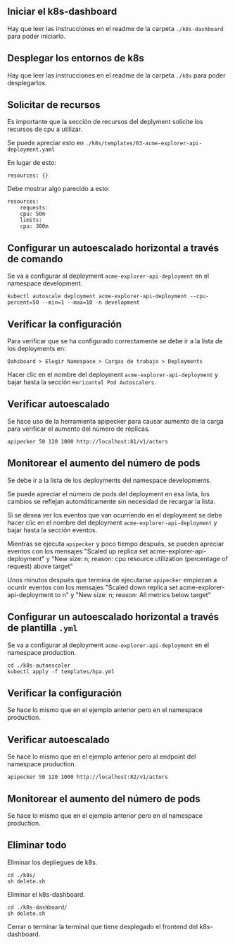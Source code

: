 ## Iniciar el k8s-dashboard

Hay que leer las instrucciones en el readme de la carpeta <code>./k8s-dashboard</code> para poder iniciarlo.

## Desplegar los entornos de k8s

Hay que leer las instrucciones en el readme de la carpeta <code>./k8s</code> para poder desplegarlos.

## Solicitar de recursos

Es importante que la sección de recursos del deplyment solicite los recursos de cpu a utilizar.

Se puede apreciar esto en <code>./k8s/templates/03-acme-explorer-api-deployment.yaml</code>

En lugar de esto:

```
resources: {}

```

Debe mostrar algo parecido a esto:
```
resources: 
    requests:
    cpu: 50m
    limits:
    cpu: 300m   
```

## Configurar un autoescalado horizontal a través de comando 

Se va a configurar al deployment <code>acme-explorer-api-deployment</code> en el namespace development.

```
kubectl autoscale deployment acme-explorer-api-deployment --cpu-percent=50 --min=1 --max=10 -n development
```

## Verificar la configuración

Para verificar que se ha configurado correctamente se debe ir a la lista de los deployments en:

```
Dahsboard > Elegir Namespace > Cargas de trabajo > Deployments
```

Hacer clic en el nombre del deployment <code>acme-explorer-api-deployment</code> y bajar hasta la sección <code>Horizontal Pod Autoscalers</code>. 

## Verificar autoescalado

Se hace uso de la herramienta apipecker para causar aumento de la carga para verificar el aumento del número de réplicas.

```
apipecker 50 120 1000 http://localhost:81/v1/actors
```

## Monitorear el aumento del número de pods

Se debe ir a la lista de los deployments del namespace developments.

Se puede apreciar el número de pods del deployment en esa lista, los cambios se reflejan automáticamente sin necesidad de recargar la lista.

Si se desea ver los eventos que van ocurriendo en el deployment se debe hacer clic en el nombre del deployment <code>acme-explorer-api-deployment</code> y bajar hasta la sección eventos. 

Mientras se ejecuta <code>apipecker</code> y poco tiempo después, se pueden apreciar eventos con los mensajes "Scaled up replica set acme-explorer-api-deployment" y "New size: n; reason: cpu resource utilization (percentage of request) above target"

Unos minutos después que termina de ejecutarse <code>apipecker</code> empiezan a ocurrir eventos con los mensajes "Scaled down replica set acme-explorer-api-deployment to n" y "New size: n; reason: All metrics below target"

## Configurar un autoescalado horizontal a través de plantilla <code>.yml</code> 

Se va a configurar al deployment <code>acme-explorer-api-deployment</code> en el namespace production.

```
cd ./k8s-autoescaler
kubectl apply -f templates/hpa.yml
```

## Verificar la configuración

Se hace lo mismo que en el ejemplo anterior pero en el namespace production.

## Verificar autoescalado

Se hace lo mismo que en el ejemplo anterior pero al endpoint del namespace production.

```
apipecker 50 120 1000 http://localhost:82/v1/actors
```

## Monitorear el aumento del número de pods

Se hace lo mismo que en el ejemplo anterior pero en el namespace production.

## Eliminar todo

Eliminar los depliegues de k8s.

```
cd ./k8s/
sh delete.sh
```

Eliminar el k8s-dashboard.

```
cd ./k8s-dashboard/
sh delete.sh
```

Cerrar o terminar la terminal que tiene desplegado el frontend del k8s-dashboard.
